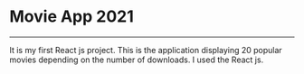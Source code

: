 # Movie App 2021
---
It is my first React js project. This is the application displaying 20 popular movies depending on the number of downloads. I used the React js.
